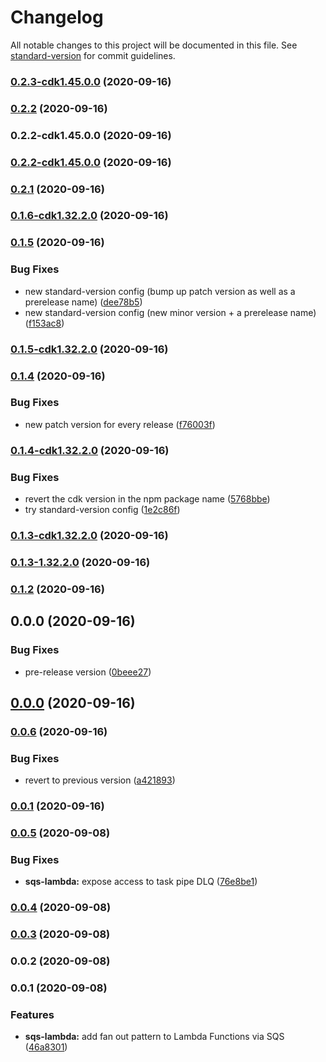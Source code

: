 # Changelog

All notable changes to this project will be documented in this file. See [standard-version](https://github.com/conventional-changelog/standard-version) for commit guidelines.

### [0.2.3-cdk1.45.0.0](https://github.com/flyingImer/cdk-distributed-computing/compare/v0.2.2-cdk1.45.0.0...v0.2.3-cdk1.45.0.0) (2020-09-16)

### [0.2.2](https://github.com/flyingImer/cdk-distributed-computing/compare/v0.2.2-cdk1.45.0.0...v0.2.2) (2020-09-16)

### 0.2.2-cdk1.45.0.0 (2020-09-16)

### [0.2.2-cdk1.45.0.0](https://github.com/flyingImer/cdk-distributed-computing/compare/v0.2.1...v0.2.2-cdk1.45.0.0) (2020-09-16)

### [0.2.1](https://github.com/flyingImer/cdk-distributed-computing/compare/v0.1.6-cdk1.32.2.0...v0.2.1) (2020-09-16)

### [0.1.6-cdk1.32.2.0](https://github.com/flyingImer/cdk-distributed-computing/compare/v0.1.5...v0.1.6-cdk1.32.2.0) (2020-09-16)

### [0.1.5](https://github.com/flyingImer/cdk-distributed-computing/compare/v0.1.5-cdk1.32.2.0...v0.1.5) (2020-09-16)


### Bug Fixes

* new standard-version config (bump up patch version as well as a prerelease name) ([dee78b5](https://github.com/flyingImer/cdk-distributed-computing/commit/dee78b5f41fbd4abec6393073b27c84eba1d2e27))
* new standard-version config (new minor version + a prerelease name) ([f153ac8](https://github.com/flyingImer/cdk-distributed-computing/commit/f153ac8f438284c3b468422213ac8fe4be302cd8))

### [0.1.5-cdk1.32.2.0](https://github.com/flyingImer/cdk-distributed-computing/compare/v0.1.4...v0.1.5-cdk1.32.2.0) (2020-09-16)

### [0.1.4](https://github.com/flyingImer/cdk-distributed-computing/compare/v0.1.4-cdk1.32.2.0...v0.1.4) (2020-09-16)


### Bug Fixes

* new patch version for every release ([f76003f](https://github.com/flyingImer/cdk-distributed-computing/commit/f76003f1994eedd6600c7cc42e02f91b99866b80))

### [0.1.4-cdk1.32.2.0](https://github.com/flyingImer/cdk-distributed-computing/compare/v0.1.3-cdk1.32.2.0...v0.1.4-cdk1.32.2.0) (2020-09-16)


### Bug Fixes

* revert the cdk version in the npm package name ([5768bbe](https://github.com/flyingImer/cdk-distributed-computing/commit/5768bbe7b2bc0925959140dc63860023f83e80a1))
* try standard-version config ([1e2c86f](https://github.com/flyingImer/cdk-distributed-computing/commit/1e2c86f0e84bf8465f97a8b4768d880b74b03bdb))

### [0.1.3-cdk1.32.2.0](https://github.com/flyingImer/cdk-distributed-computing/compare/v0.1.3-1.32.2.0...v0.1.3-cdk1.32.2.0) (2020-09-16)

### [0.1.3-1.32.2.0](https://github.com/flyingImer/cdk-distributed-computing/compare/v0.1.2...v0.1.3-1.32.2.0) (2020-09-16)

### [0.1.2](https://github.com/flyingImer/cdk-distributed-computing/compare/v0.0.0...v0.1.2) (2020-09-16)

## 0.0.0 (2020-09-16)


### Bug Fixes

* pre-release version ([0beee27](https://github.com/flyingImer/cdk-distributed-computing/commit/0beee2783201b8c333b10457f188bcb0a16d424d))

## [0.0.0](https://github.com/flyingImer/cdk-distributed-computing/compare/v0.0.6...v0.0.0) (2020-09-16)

### [0.0.6](https://github.com/flyingImer/cdk-distributed-computing/compare/v0.0.5...v0.0.6) (2020-09-16)


### Bug Fixes

* revert to previous version ([a421893](https://github.com/flyingImer/cdk-distributed-computing/commit/a421893bfbeff37798f109e3c0fa2e1fe75a4e30))

### [0.0.1](https://github.com/flyingImer/cdk-distributed-computing/compare/v0.0.5...v0.0.1) (2020-09-16)

### [0.0.5](https://github.com/flyingImer/cdk-distributed-computing/compare/v0.0.4...v0.0.5) (2020-09-08)


### Bug Fixes

* **sqs-lambda:** expose access to task pipe DLQ ([76e8be1](https://github.com/flyingImer/cdk-distributed-computing/commit/76e8be1eeafcf6a7eca22edc234c2bca82e50e13))

### [0.0.4](https://github.com/flyingImer/cdk-distributed-computing/compare/v0.0.3...v0.0.4) (2020-09-08)

### [0.0.3](https://github.com/flyingImer/cdk-distributed-computing/compare/v0.0.2...v0.0.3) (2020-09-08)

### 0.0.2 (2020-09-08)

### 0.0.1 (2020-09-08)


### Features

* **sqs-lambda:** add fan out pattern to Lambda Functions via SQS ([46a8301](https://github.com/flyingImer/cdk-distributed-computing/commit/46a830197dc0cc7abbeb027d40fdcbc370dbe641))
